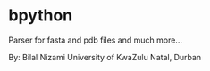 # bpython
Parser for fasta and pdb files and much more...

By:
Bilal Nizami
University of KwaZulu Natal, Durban
